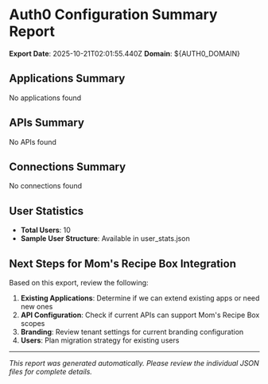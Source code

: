 # Auth0 Configuration Summary Report

**Export Date**: 2025-10-21T02:01:55.440Z
**Domain**: ${AUTH0_DOMAIN}

## Applications Summary

No applications found

## APIs Summary

No APIs found

## Connections Summary

No connections found

## User Statistics


- **Total Users**: 10
- **Sample User Structure**: Available in user_stats.json


## Next Steps for Mom's Recipe Box Integration

Based on this export, review the following:

1. **Existing Applications**: Determine if we can extend existing apps or need new ones
2. **API Configuration**: Check if current APIs can support Mom's Recipe Box scopes
3. **Branding**: Review tenant settings for current branding configuration
4. **Users**: Plan migration strategy for existing users

---

*This report was generated automatically. Please review the individual JSON files for complete details.*
